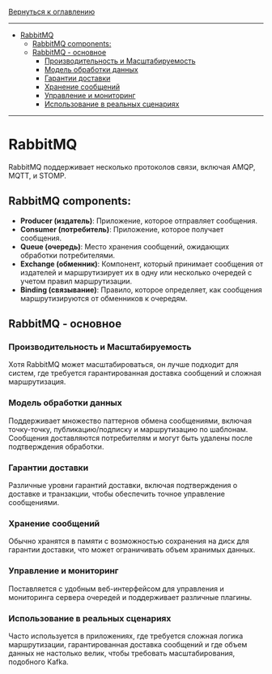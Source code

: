 [Вернуться к оглавлению](https://github.com/engine-it-in/different-level-task/blob/main/README.md)
***
* [RabbitMQ](#rabbitmq)
  * [RabbitMQ components:](#rabbitmq-components-)
  * [RabbitMQ - основное](#rabbitmq---основное)
    * [Производительность и Масштабируемость](#производительность-и-масштабируемость)
    * [Модель обработки данных](#модель-обработки-данных)
    * [Гарантии доставки](#гарантии-доставки)
    * [Хранение сообщений](#хранение-сообщений)
    * [Управление и мониторинг](#управление-и-мониторинг)
    * [Использование в реальных сценариях](#использование-в-реальных-сценариях)
***

# RabbitMQ

RabbitMQ поддерживает несколько протоколов связи, включая AMQP, MQTT, и STOMP.

## RabbitMQ components:

- **Producer (издатель)**: Приложение, которое отправляет сообщения.
- **Consumer (потребитель)**: Приложение, которое получает сообщения.
- **Queue (очередь)**: Место хранения сообщений, ожидающих обработки потребителями.
- **Exchange (обменник)**: Компонент, который принимает сообщения от издателей и маршрутизирует их в одну или несколько
  очередей с учетом правил маршрутизации.
- **Binding (связывание)**: Правило, которое определяет, как сообщения маршрутизируются от обменников к очередям.

## RabbitMQ - основное

### Производительность и Масштабируемость

Хотя RabbitMQ может масштабироваться, он лучше подходит для систем, где требуется гарантированная доставка
сообщений и сложная маршрутизация.

### Модель обработки данных

Поддерживает множество паттернов обмена сообщениями, включая точку-точку, публикацию/подписку и
маршрутизацию по шаблонам. Сообщения доставляются потребителям и могут быть удалены после подтверждения обработки.

### Гарантии доставки

Различные уровни гарантий доставки, включая подтверждения о доставке и транзакции, чтобы
обеспечить точное управление сообщениями.

### Хранение сообщений

Обычно хранятся в памяти с возможностью сохранения на диск для гарантии доставки, что может ограничивать объем хранимых
данных.

### Управление и мониторинг

Поставляется с удобным веб-интерфейсом для управления и мониторинга сервера очередей и поддерживает
различные плагины.

### Использование в реальных сценариях

Часто используется в приложениях, где требуется сложная логика маршрутизации, гарантированная доставка
сообщений и где объем данных не настолько велик, чтобы требовать масштабирования, подобного Kafka.
